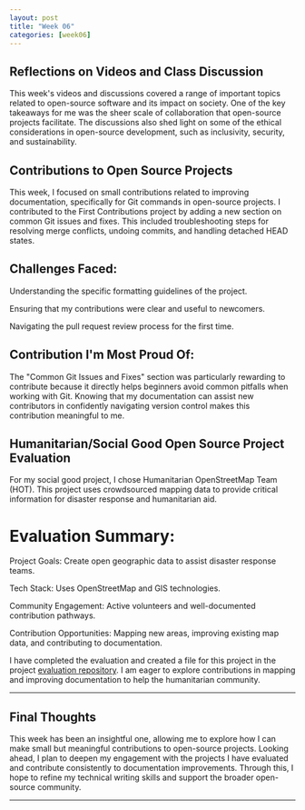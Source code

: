 ```yaml
---
layout: post
title: "Week 06"
categories: [week06]
---
```


## Reflections on Videos and Class Discussion
This week's videos and discussions covered a range of important topics related to open-source software and its impact on society. One of the key takeaways for me was the sheer scale of collaboration that open-source projects facilitate. The discussions also shed light on some of the ethical considerations in open-source development, such as inclusivity, security, and sustainability.

## Contributions to Open Source Projects
This week, I focused on small contributions related to improving documentation, specifically for Git commands in open-source projects. I contributed to the First Contributions project by adding a new section on common Git issues and fixes. This included troubleshooting steps for resolving merge conflicts, undoing commits, and handling detached HEAD states.

## Challenges Faced:
Understanding the specific formatting guidelines of the project.

Ensuring that my contributions were clear and useful to newcomers.

Navigating the pull request review process for the first time.

## Contribution I'm Most Proud Of:
The "Common Git Issues and Fixes" section was particularly rewarding to contribute because it directly helps beginners avoid common pitfalls when working with Git. Knowing that my documentation can assist new contributors in confidently navigating version control makes this contribution meaningful to me.

## Humanitarian/Social Good Open Source Project Evaluation
For my social good project, I chose Humanitarian OpenStreetMap Team (HOT). This project uses crowdsourced mapping data to provide critical information for disaster response and humanitarian aid.

# Evaluation Summary:

Project Goals: Create open geographic data to assist disaster response teams.

Tech Stack: Uses OpenStreetMap and GIS technologies.

Community Engagement: Active volunteers and well-documented contribution pathways.

Contribution Opportunities: Mapping new areas, improving existing map data, and contributing to documentation.

I have completed the evaluation and created a file for this project in the project [evaluation repository](https://github.com/ossd-s25/project-evaluation/blob/main/Godot.md). I am eager to explore contributions in mapping and improving documentation to help the humanitarian community.

---

## Final Thoughts
This week has been an insightful one, allowing me to explore how I can make small but meaningful contributions to open-source projects. Looking ahead, I plan to deepen my engagement with the projects I have evaluated and contribute consistently to documentation improvements. Through this, I hope to refine my technical writing skills and support the broader open-source community.

---
